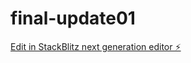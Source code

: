 # final-update01

[Edit in StackBlitz next generation editor ⚡️](https://stackblitz.com/~/github.com/sandaruDevr/final-update01)
